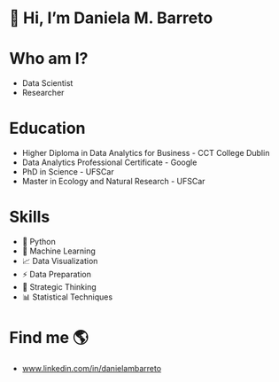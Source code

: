 # 👋 Hi, I’m Daniela M. Barreto

# Who am I?
- Data Scientist
- Researcher

# Education
- Higher Diploma in Data Analytics for Business - CCT College Dublin
- Data Analytics Professional Certificate - Google 
- PhD in Science - UFSCar
- Master in Ecology and Natural Research - UFSCar
  
# Skills
- 🐍 Python
- 🔮 Machine Learning
- 📈 Data Visualization
- ⚡ Data Preparation
- 👀 Strategic Thinking
- 📊 Statistical Techniques

# Find me 🌎
- www.linkedin.com/in/danielambarreto

  


<!---
Daniela-MB/Daniela-MB is a ✨ special ✨ repository because its `README.md` (this file) appears on your GitHub profile.
You can click the Preview link to take a look at your changes.
--->
